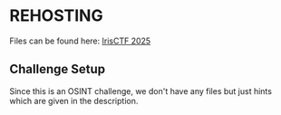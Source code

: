 # REHOSTING

Files can be found here: [IrisCTF 2025](https://github.com/IrisSec/IrisCTF-2025-Challenges/tree/main/osint-food-blog/Checking-Out-of-Winter)

## Challenge Setup
Since this is an OSINT challenge, we don't have any files but just hints which are given in the description.
